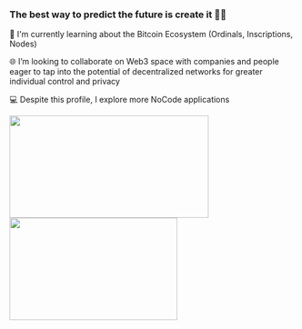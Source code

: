 ### The best way to predict the future is create it 👩‍💻 


<p>🌌 I'm currently learning about the Bitcoin Ecosystem (Ordinals, Inscriptions, Nodes)</p> 
<p>🌐 I’m looking to collaborate on Web3 space with companies and people eager to tap into the potential of decentralized networks for greater individual control and privacy</p> 
<p>💻 Despite this profile, I explore more NoCode applications</p>

<div>
   <a href="http://www.github.com/0xEris">
    <img height="180em" width="350" src="https://github-readme-streak-stats.herokuapp.com/?user=0xEris&theme=dark&hide_border=true&layout=compact">
    <img height="180em" width="295" align="rigth" src="https://github-readme-stats.vercel.app/api/top-langs/?username=0xEris&theme=dark&hide_border=true&layout=compact">
   </a>
</div>

